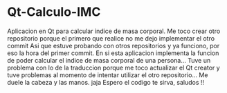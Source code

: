 # Qt-Calculo-IMC
Aplicacion en Qt para calcular indice de masa corporal.
Me toco crear otro repositorio porque el primero que realice no me dejo implementar el otro commit 
Asi que estuve probando con otros repositorios y ya funciono, por eso la hora del primer commit. 
En si esta aplicacion implementa la funcion de poder calcular el indice de masa corporal de una persona... 
Tuve un problema con lo de la traduccion porque me toco actualizar el Qt creator y tuve problemas al momento de intentar utilizar el otro repositorio... Me duele la cabeza y las manos. jaja Espero el codigo te sirva, saludos !!
